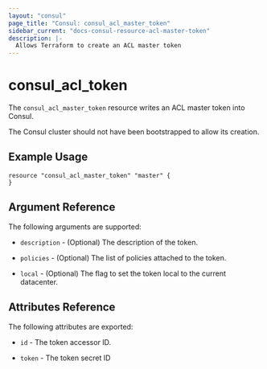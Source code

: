 ```yaml
---
layout: "consul"
page_title: "Consul: consul_acl_master_token"
sidebar_current: "docs-consul-resource-acl-master-token"
description: |-
  Allows Terraform to create an ACL master token
---
```


# consul_acl_token

The `consul_acl_master_token` resource writes an ACL master token into Consul.

The Consul cluster should not have been bootstrapped to allow its creation.

## Example Usage

```hcl
resource "consul_acl_master_token" "master" {
}
```

## Argument Reference

The following arguments are supported:

* `description` - (Optional) The description of the token.

* `policies` - (Optional) The list of policies attached to the token.

* `local` - (Optional) The flag to set the token local to the current datacenter.

## Attributes Reference

The following attributes are exported:

* `id` - The token accessor ID.

* `token` - The token secret ID
